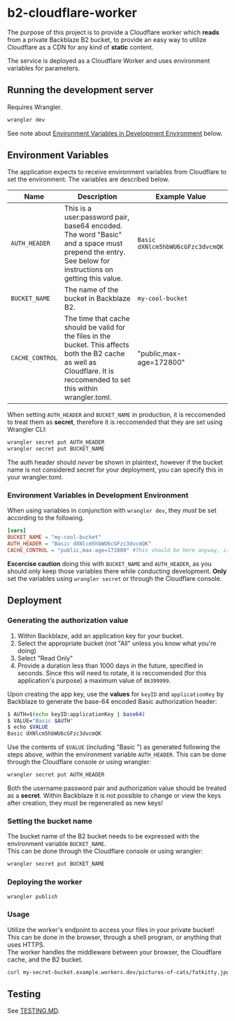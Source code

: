 # b2-cloudflare-worker

The purpose of this project is to provide a Cloudflare worker which **reads** from a private Backblaze B2 bucket, to provide an easy way to utilize Cloudflare as a CDN for any kind of **static** content.

The service is deployed as a Cloudflare Worker and uses environment variables for parameters.

## Running the development server

Requires Wrangler.

```bash
wrangler dev
```
See note about [Environment Variables in Development Environment](###Environment-Variables-in-Development-Environment) below.  


## Environment Variables

The application expects to receive environment variables from Cloudflare to set the environment.  The variables are described below.  

| Name          | Description                                                                                                                                          | Example Value                    |
| ------------- | ---------------------------------------------------------------------------------------------------------------------------------------------------- | -------------------------------- |
| `AUTH_HEADER` | This is a user:password pair, base64 encoded. The word "Basic" and a space must prepend the entry. See below for instructions on getting this value. | `Basic dXNlcm5hbWU6cGFzc3dvcmQK` |
| `BUCKET_NAME` | The name of the bucket in Backblaze B2.                                                                                                              | `my-cool-bucket`                 |
`CACHE_CONTROL` | The time that cache should be valid for the files in the bucket.  This affects both the B2 cache as well as Cloudflare.  It is reccomended to set this within wrangler.toml. | "public,max-age=172800"

When setting `AUTH_HEADER` and `BUCKET_NAME` in production, it is reccomended to treat them as **secret**, therefore it is reccomended that they are set using Wrangler CLI:

```bash
wrangler secret put AUTH_HEADER
wrangler secret put BUCKET_NAME
```

The auth header should *never* be shown in plaintext, however if the bucket name is not considered secret for your deployment, you can specify this in your wrangler.toml.  

### Environment Variables in Development Environment
When using variables in conjunction with `wrangler dev`, they *must* be set according to the following.  

```toml
[vars]
BUCKET_NAME = "my-cool-bucket"
AUTH_HEADER = "Basic dXNlcm5hbWU6cGFzc3dvcmQK"
CACHE_CONTROL = "public,max-age=172800" #This should be here anyway, it is included for completeness.
```

**Excercise caution** doing this with `BUCKET_NAME` and `AUTH_HEADER`, as you should only keep those variables there while conducting development.  **Only** set the variables using `wrangler secret` or through the Cloudflare console.


## Deployment

### Generating the authorization value

1. Within Backblaze, add an application key for your bucket.
2. Select the appropriate bucket (not "All" unless you know what you're doing)
3. Select "Read Only"
4. Provide a duration less than 1000 days in the future, specified in seconds. Since this will need to rotate, it is reccomended (for this application's purpose) a maximum value of `86399999`.

Upon creating the app key, use the **values** for `keyID` and `applicationKey` by Backblaze to generate the base-64 encoded Basic authorization header:

```bash
$ AUTH=$(echo keyID:applicationKey | base64)
$ VALUE="Basic $AUTH"
$ echo $VALUE
Basic dXNlcm5hbWU6cGFzc3dvcmQK
```

Use the contents of `$VALUE` (including "Basic ") as generated following the steps above, within the environment variable `AUTH_HEADER`.  This can be done through the Cloudflare console or using wrangler:

```bash
wrangler secret put AUTH_HEADER
```

Both the username:password pair and authorization value should be treated as a **secret**. Within Backblaze it is not possible to change or view the keys after creation, they must be regenerated as new keys!

### Setting the bucket name

The bucket name of the B2 bucket needs to be expressed with the environment variable `BUCKET_NAME`.  
This can be done through the Cloudflare console or using wrangler:
```bash
wrangler secret put BUCKET_NAME
```

### Deploying the worker

```bash
wrangler publish
```

### Usage

Utilize the worker's endpoint to access your files in your private bucket!
This can be done in the browser, through a shell program, or anything that uses HTTPS.  
The worker handles the middleware between your browser, the Cloudflare cache, and the B2 bucket.

```bash
curl my-secret-bucket.example.workers.dev/pictures-of-cats/fatkitty.jpg
```

## Testing
See [TESTING.MD](TESTING.MD).
